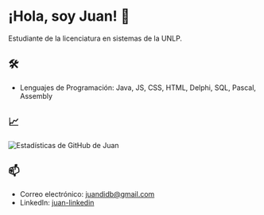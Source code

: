 # ¡Hola, soy Juan! 👋

Estudiante de la licenciatura en sistemas de la UNLP.

## 🛠️ 
- Lenguajes de Programación: Java, JS, CSS, HTML, Delphi, SQL, Pascal, Assembly


## 📈 
![Estadísticas de GitHub de Juan](https://github-readme-stats.vercel.app/api?username=juandddb&show_icons=true&theme=radical)

## 📫 

- Correo electrónico: juandidb@gmail.com
- LinkedIn: [juan-linkedin](https://www.linkedin.com/in/juan-di-benedetto-a9b53a245/)

